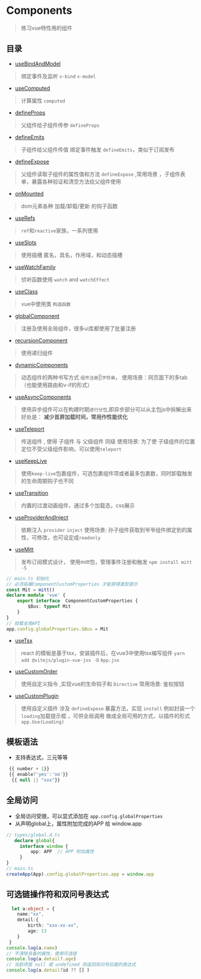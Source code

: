 # Components
> 练习vue特性用的组件
## 目录
* [useBindAndModel](./useBindAndModel)
> 绑定事件及监听 `v-bind` `v-model`
* [useComputed](./useComputed)
> 计算属性 `computed`
* [defineProps](./defineProps)
> 父组件给子组件传参 `defineProps`
* [defineEmits](./defineEmits)
> 子组件给父组件传值 绑定事件触发 `defineEmits`，类似于订阅发布
* [defineExpose](./defineExpose)
> 父组件读取子组件的属性值和方法   `defineExpose` ,常用场景 ，子组件表单，暴露各种验证和清空方法给父组件使用
* [onMounted](./onMounted)
> dom元素各种 加载/卸载/更新 的钩子函数
* [useRefs](./useRefFamily)
> `ref`和`reactive`家族，一系列使用
* [useSlots](./useSlots)
>  使用插槽 匿名，具名，作用域，和动态插槽
* [useWatchFamily](./useWatchFamily)
> 侦听函数使用 `watch` and  `watchEffect`
* [useClass](./useClass)
> vue中使用类 `构造函数`
* [globalComponent](./globalComponent)
> 注册及使用全局组件，很多ui库都使用了批量注册
* [recursionComponent](../recursionComponent)
> 使用递归组件
* [dynamicComponents](../dynamicComponents)
> 动态组件的两种书写方式 `组件注册`||`字符串`，
> 使用场景：同页面下的多tab（也能使用路由和v-if的形式）
* [useAsyncComponents](../useAsyncComponents)
> 使用异步组件可以在构建时期`进行分包`,即异步部分可以从主包js中拆解出来
> 好处是： **减少首屏加载时间，常用作性能优化**
* [useTeleport](./useTeleport)
> 传送组件 , 使得 子组件 与 父级组件 同级
> 使用场景: 为了使 子级组件的位置定位不受父级组件影响，可以使用`teleport`
* [useKeepLive](./useKeepLive)
> 使用`keep-live`包裹组件，可选包裹组件项或者最多包裹数，同时卸载触发的生命周期钩子也不同
* [useTransition](./useTransition)
> 内置的过渡动画组件，通过多个加载态，css展示
* [useProviderAndInject](./useProviderAndInject)
> 依赖注入 `provider` `inject`
> 使用场景: 孙子组件获取到爷爷组件绑定到的属性，可修改，也可设定成`readonly`
* [useMitt](./useMitt)
> 发布订阅模式设计， 使用mitt包，管理事件注册和触发  `npm install mitt -S`
```ts
// main.ts 初始化
// 必须拓展ComponentCustomProperties 才能获得类型提示
const Mit = mitt()
declare module 'vue' {
    export interface  ComponentCustomProperties {
        $Bus: typeof Mit
    }
}
// 挂载全局API
app.config.globalProperties.$Bus = Mit
```
* [useTsx](./useTsx)
> react 的模板是基于tsx，安装插件后，在vue3中使用tsx编写组件 
> `yarn add @vitejs/plugin-vue-jsx -D` 
>  `App.jsx`

* [useCustomOrder](./useCustomOrder)
> 使用自定义指令 ,实现vue的生命钩子和 `Directive`
> 常用场景: 鉴权按钮

* [useCustomPlugin](./useCustomPlugin)
> 使用自定义插件 涉及 `defineExpose` 暴露方法，实现 `install`
> 例如封装一个 `loading`加载提示框 ，可供全局调用
> 做成全局可用的方式，以插件的形式 `app.Use(Loading)`

## 模板语法
* 支持表达式，三元等等
```ts
 {{ number + 1}}
 {{ enable?'yes':'no'}}
  {{ null || "xxx"}}
```
## 全局访问
* 全局访问受限，可以显式添加在  `app.config.globalProperties`
* 从声明global上，属性附加完成的APP 给 window.app
```ts
// types/global.d.ts
   declare global{
     interface window {
         app: APP  // APP 附加属性
     }
}
// main.ts
createApp(App).config.globalProperties.app = window.app
```
## 可选链操作符和双问号表达式
```ts
  let a:object = {
    name:"xx",
    detail:{
        birth: "xxx-xx-xx",
        age: 13
    }
 }
console.log(a.name)
// 不清除具备的属性，使用可选链
console.log(a.detail?.age)
// 当前项是 null 或 undefined 则返回双问号后面的表达式
console.log(a.detail?id ?? [] )
```